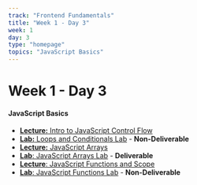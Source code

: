 ```yaml
---
track: "Frontend Fundamentals"
title: "Week 1 - Day 3"
week: 1
day: 3
type: "homepage"
topics: "JavaScript Basics"
---
```


# Week 1 - Day 3

#### JavaScript Basics
- [**Lecture:** Intro to JavaScript Control Flow](/frontend-fundamentals/week-1/day-3/lecture-materials/intro-to-javascript-control-flow/)
- [**Lab:** Loops and Conditionals Lab](/frontend-fundamentals/week-1/day-3/labs/loops-and-conditionals-lab/) - **Non-Deliverable**
- [**Lecture:** JavaScript Arrays](/frontend-fundamentals/week-1/day-3/lecture-materials/intro-to-javascript-arrays/)
- [**Lab**: JavaScript Arrays Lab](/frontend-fundamentals/week-1/day-3/labs/javascript-arrays-lab/) - **Deliverable**
- [**Lecture**: JavaScript Functions and Scope](/frontend-fundamentals/week-1/day-3/lecture-materials/intro-to-javascript-functions-and-scope/) 
- [**Lab**: JavaScript Functions Lab](/frontend-fundamentals/week-1/day-3/labs/javascript-functions-lab/) - **Non-Deliverable**
